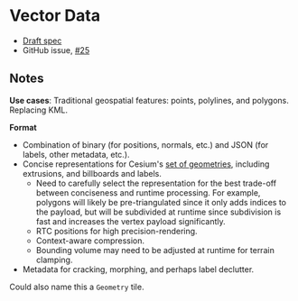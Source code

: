 # Vector Data

* [Draft spec](https://github.com/AnalyticalGraphicsInc/3d-tiles/pull/124/files)
* GitHub issue, [#25](https://github.com/AnalyticalGraphicsInc/3d-tiles/issues/25)

## Notes

**Use cases**: Traditional geospatial features: points, polylines, and polygons.  Replacing KML.

**Format**
* Combination of binary (for positions, normals, etc.) and JSON (for labels, other metadata, etc.).
* Concise representations for Cesium's [set of geometries](http://cesiumjs.org/2013/11/04/Geometry-and-Appearances/), including extrusions, and billboards and labels.
   * Need to carefully select the representation for the best trade-off between conciseness and runtime processing.  For example, polygons will likely be pre-triangulated since it only adds indices to the payload, but will be subdivided at runtime since subdivision is fast and increases the vertex payload significantly.
   * RTC positions for high precision-rendering.
   * Context-aware compression.
   * Bounding volume may need to be adjusted at runtime for terrain clamping.
* Metadata for cracking, morphing, and perhaps label declutter.

Could also name this a `Geometry` tile.
